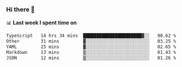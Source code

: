 ### Hi there 👋

<!--
**DBvc/DBvc** is a ✨ _special_ ✨ repository because its `README.md` (this file) appears on your GitHub profile.

Here are some ideas to get you started:

- 🔭 I’m currently working on ...
- 🌱 I’m currently learning ...
- 👯 I’m looking to collaborate on ...
- 🤔 I’m looking for help with ...
- 💬 Ask me about ...
- 📫 How to reach me: ...
- 😄 Pronouns: ...
- ⚡ Fun fact: ...
-->

📊 **Last week I spent time on**
<!--START_SECTION:waka-->

```txt
TypeScript   14 hrs 34 mins  ██████████████████████▓░░   90.62 %
Other        31 mins         ▓░░░░░░░░░░░░░░░░░░░░░░░░   03.25 %
YAML         25 mins         ▓░░░░░░░░░░░░░░░░░░░░░░░░   02.65 %
Markdown     13 mins         ▒░░░░░░░░░░░░░░░░░░░░░░░░   01.43 %
JSON         12 mins         ▒░░░░░░░░░░░░░░░░░░░░░░░░   01.26 %
```

<!--END_SECTION:waka-->
